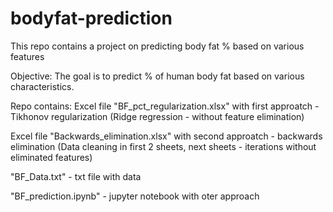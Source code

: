 # bodyfat-prediction
This repo contains a project on predicting body fat % based on various features

Objective:
The goal is to predict % of human body fat based on various characteristics.

Repo contains:
Excel file "BF_pct_regularization.xlsx" with first approatch - Tikhonov regularization (Ridge regression - without feature elimination)

Excel file "Backwards_elimination.xlsx" with second approatch - backwards elimination (Data cleaning in first 2 sheets, next sheets - iterations without eliminated features)

"BF_Data.txt" - txt file with data

"BF_prediction.ipynb" - jupyter notebook with oter approach
